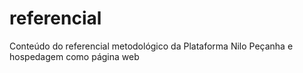 # referencial
Conteúdo do referencial metodológico da Plataforma Nilo Peçanha e hospedagem como página web

